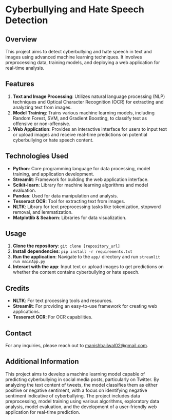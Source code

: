 # Cyberbullying and Hate Speech Detection

## Overview
This project aims to detect cyberbullying and hate speech in text and images using advanced machine learning techniques. It involves preprocessing data, training models, and deploying a web application for real-time analysis.

## Features
1. **Text and Image Processing**: Utilizes natural language processing (NLP) techniques and Optical Character Recognition (OCR) for extracting and analyzing text from images.
2. **Model Training**: Trains various machine learning models, including Random Forest, SVM, and Gradient Boosting, to classify text as offensive or non-offensive.
3. **Web Application**: Provides an interactive interface for users to input text or upload images and receive real-time predictions on potential cyberbullying or hate speech content.

## Technologies Used
- **Python**: Core programming language for data processing, model training, and application development.
- **Streamlit**: Framework for building the web application interface.
- **Scikit-learn**: Library for machine learning algorithms and model evaluation.
- **Pandas**: Used for data manipulation and analysis.
- **Tesseract OCR**: Tool for extracting text from images.
- **NLTK**: Library for text preprocessing tasks like tokenization, stopword removal, and lemmatization.
- **Matplotlib & Seaborn**: Libraries for data visualization.

## Usage
1. **Clone the repository**: `git clone [repository_url]`
2. **Install dependencies**: `pip install -r requirements.txt`
3. **Run the application**: Navigate to the `app/` directory and run `streamlit run mainApp.py`
4. **Interact with the app**: Input text or upload images to get predictions on whether the content contains cyberbullying or hate speech.

## Credits
- **NLTK**: For text processing tools and resources.
- **Streamlit**: For providing an easy-to-use framework for creating web applications.
- **Tesseract OCR**: For OCR capabilities.

## Contact
For any inquiries, please reach out to [manishbailwal02@gmail.com](mailto:manishbailwal02@gmail.com).

## Additional Information
This project aims to develop a machine learning model capable of predicting cyberbullying in social media posts, particularly on Twitter. By analyzing the text content of tweets, the model classifies them as either positive or negative sentiment, with a focus on identifying negative sentiment indicative of cyberbullying. The project includes data preprocessing, model training using various algorithms, exploratory data analysis, model evaluation, and the development of a user-friendly web application for real-time prediction.
